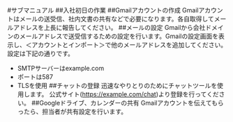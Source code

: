 #サブマニュアル
##入社初日の作業
##Gmailアカウントの作成
Gmailアカウントはメールの送受信、社内文書の共有などで必要になります。各自取得してメールアドレスを上長に報告してください。
##メールの設定
Gmailから会社ドメインのメールアドレスで送受信するための設定を行います。Gmailの設定画面を表示し、＜アカウントとインポート＞で他のメールアドレスを追加してください。設定は下記の通りです。
- SMTPサーバーはexample.com
- ポートは587
- TLSを使用
##チャットの登録
迅速なやりとりのためにチャットツールを使用します。
公式サイト(https://example.com/chat)より登録を行ってください。
##Googleドライブ、カレンダーの共有
Gmailアカウントを伝えてもらったら、担当者が共有設定を行います。

